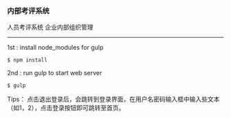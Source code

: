 ### 内部考评系统
人员考评系统    企业内部组织管理

<hr />

1st : install node_modules for gulp

```
$ npm install
```

2nd : run gulp to start web server

```
$ gulp
```


Tips：
    点击退出登录后，会跳转到登录界面，在用户名密码输入框中输入些文本（如1，2），点击登录按钮即可跳转至首页。
